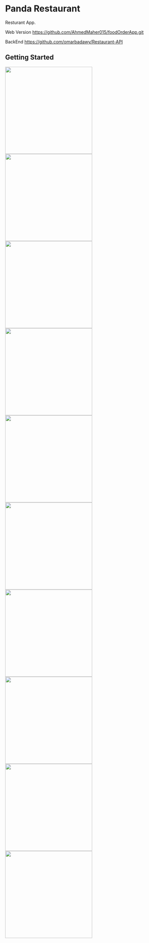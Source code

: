 # Panda Restaurant

Resturant App.


Web Version 
https://github.com/AhmedMaher015/foodOrderApp.git


BackEnd 
https://github.com/omarbadawy/Restaurant-API


## Getting Started

<img src="https://user-images.githubusercontent.com/72945669/132385685-7281f254-aa6c-466b-a835-c0f935398b9b.png" width="280"> <img src="https://user-images.githubusercontent.com/72945669/132385687-4473f1ee-78f7-4b3b-9a71-7097ca5e97e2.png" width="280"> <img src="https://user-images.githubusercontent.com/72945669/132385709-52d53e52-b7dd-423b-8c08-52fd943eda6e.png" width="280"> <img src="https://user-images.githubusercontent.com/72945669/132385712-b85fde96-0fd7-42d3-9cd9-2c6c5e66f651.png" width="280"> <img src="https://user-images.githubusercontent.com/72945669/132385715-628b66a6-254b-4c57-bc91-84ca4ab79956.png" width="280"> <img src="https://user-images.githubusercontent.com/72945669/132385726-ca23382b-2ad4-4c2e-8df2-a4e22fc79e5f.png" width="280"> <img src="https://user-images.githubusercontent.com/72945669/132385737-0c73cc27-bd08-46a2-94f8-55f451816423.png" width="280"> <img src="https://user-images.githubusercontent.com/72945669/132385747-11b41171-281a-4429-b675-51423e76bae9.png" width="280"> <img src="https://user-images.githubusercontent.com/72945669/132385750-eecc7a17-a64d-40c6-9d0c-c513a9d61af7.png" width="280"> <img src="https://user-images.githubusercontent.com/72945669/132385758-d0192827-89f5-4fa5-9a61-70cc44779fa7.png" width="280">


